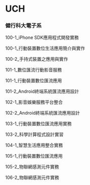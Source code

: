 # UCH
### 健行科大電子系

100-1_iPhone SDK應用程式開發實務

100-1_行動裝置數位生活應用簡介與實作

100-2_手持式裝置之應用與實作

101-1_數位匯流行動影音服務

101-1_行動裝置數位匯流應用

101-2_Android終端系統匯流應用設計

102-1_影音娛樂服務平台整合

102-2_Android終端系統匯流應用設計

103-1_行動裝置數位匯流應用實務

103-2_科學計算程式設計實習

104-1_智慧生活應用整合實務

105-1_行動裝置數位匯流應用

105-2_物聯網感測元件實務

106-2_物聯網感測元件實務
